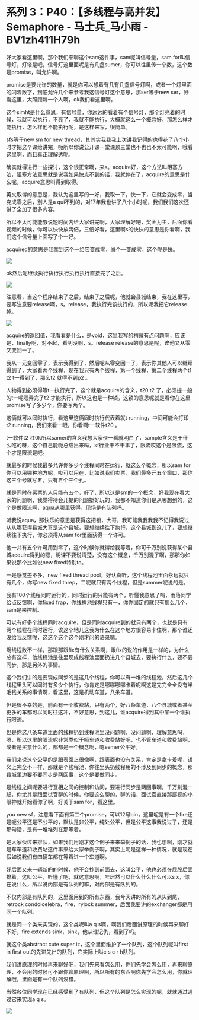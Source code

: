 # 系列 3：P40：【多线程与高并发】Semaphore - 马士兵_马小雨 - BV1zh411H79h

好大家看这里啊，那个我们来聊这个sam这件事，sam呢叫信号量，sam for叫信号灯，灯塔是吧，信号灯这里面呢是有几盏sumer，你可以往里传一个数，这个数是promise，叫允许啊。

promise是要允许的数量，就是你可以想着有几有几盏信号灯啊，或者一个灯里面的闪着数字，到底允许几个来参考我这信号灯这个意思，那ser等于new ser，好看这里，太照顾每一个人啊，ok我们看这里啊。

这个simht是什么意思，有信号量，你远远的看着有个信号灯，那个灯亮着的时候，我就可以执行，不亮了，我就不能执行，大概就这么一个概念好，那怎么样才能执行，怎么样他不能执行呢，是这样来写，很简单。

sfs等于new sm for new thread，其其实我我我上次讲我记得的也得花了八个小时才把这个课给讲完，呃所以你说公开课一堂课顶三堂也不也也不太可能啊，哦看这里啊，而且真正理解透呢。

确实就得进行一些探讨，这个很正常啊，来s。acquire好，这个方法叫阻塞方法，阻塞方法意思就是说我如果快点不到的话，我就停在了，acquire的意思是什么呢，acquire意思叫得到取得。

英文取得的意思是，我认为这里写的一好，我取一下，快一下，它就会变成零，当变成零之后，别人是a qui不到的，对17年我也讲了八个小时呢，我们我们这次还讲了全加了很多内容。

所以不太可能能够说短时间内给大家讲完啊，大家理解好吧，奖金为主，后面你看视频的时候，你可以快快放两倍，三倍好看，这里啊s的快快的意思是你看啊，我们这个信号量上面写了个一好。

acquired的意思是我拿到这个一给它变成零，减个一变成零，这个呢是快。

![](img/6e1a169777f0d6b180a55e31d58f0abc_1.png)

ok然后呢继续执行执行执行执行执行直接完了之后。

![](img/6e1a169777f0d6b180a55e31d58f0abc_3.png)

注意看，当这个程序结束了之后，结束了之后呢，他就会县城结束，我在这里写，要写注意要release啊，s。release，我执行完该执行的，所以呢我把它release掉。



![](img/6e1a169777f0d6b180a55e31d58f0abc_5.png)

acquire的返回值，我看看是什么，是void，这里我写的稍微有点问题啊，应该是，finally啊，对不起，看到没啊，s。release release的意思是呢，诶他又从零又变回一了。

我从一元变回零了，表示我得到了，然后呢从零变回一了，表示你其他人可以继续得到了，大家看两个线程，现在我只有两个线程，第一个线程，第二个线程两个t1 t2 t一得到了，那么t2 就得不到p2 。

人物得到必须得等t一执行完了，这个就是acquire的含义，t20 t2 了，必须提一般的t一呢嗯弄完了t2 才能执行，所以这也是一种锁，这锁的意思呢就是看你在这里promise写了多少个，你要写两个。

这俩就可以同时执行，看这里这俩同时执行代表着就t running，中间可能会打印t2 running，我们来看一眼，你看啊t一软件t20 。

t一软件t2 杠0k所以samer的含义我想大家伙一看就明白了，sample含义是干什么吃的呀，这个自己能呃总结出来吗，sf行业干不干事了，限流哎这个是限流，这个才是限流是吧。

就最多的时候我最多允许你多少个线程同时在运行，就这么个概念，所以sam for你可以用哪种地方呢，哎可以用在，比如说我们卖票，我们最多开五个窗口，那你这三个号就写五，只有五个三个孔。

就是同时在买票的人只能有五个，好了，所以这是sm的一个概念，好我现在看大家的问题啊，我觉得待会儿提的问题挺好玩的，我都不知道你们是从哪想到的，这个是做限流啊，aqua从哪里获得，现场是有队列吗。

听我说aqua，那快乐的意思是获得这把锁，大哥，我可能我我我我不记得我说过从从哪获得县城大哥是这个县城，要想继续往下执行，这个县城到这儿了，要想继续往下执行，你必须得从sam for里面获得一个许可。

他一共有五个许可用到零了，这个时候你就得给我等着，你可千万别说获得某个县城acquire得到的嗯，明课不要说清楚，没有这个概念，千万别混了啊，那那你如果说那个比如说new fixed特别to。

一是感觉差不多，new fixed thread pool，好认真听，这个线程池里面永远就只有几个，你写new fixed threp，二呢就只有两个线程，但是summer呢说的是。

我有100个线程同时运行的，同时运行的只能有两个，听懂我意思了吗，雨落同学给点反馈啊，你fixed frap，你线程池线程只有一，你你固定的就只有那么几个，sam是来控制。

可以有好多个线程同时acquire，但是同时acquire到的就只有两个，也就是只有两个线程在同时运行，诶这个地儿这我为什么在这个地方很容易卡住啊，那个谁还没给我反馈呢，这这个这个这个刚才问的语录嗯。

啊线程数不一样，那跟那跟fix有什么关系啊，跟fix的说的作用是一样的，为什么总有这样，他线程池是往里现成线程池里面扔进几个县城去，要执行什么，要不要同步，那是另外的事情。

这个我们讲的是要现成同步的是这几个线程，你可以有一堆的线程池，然后这几个线程里头可以同时有多少个执行，你肯定是哪哪哪哪卡着呢啊这是完完全全没有半毛钱关系的事情啊，看这里，这是机动车道，八条车道。

但是很不幸的是，前面有一个收费站，只有两个，好八条车道，八个县城或者甚至更多的车都可以同时往这冲，不好意思，到这儿，谁acquire得到其中某一个谁执行限流。

但是你这八条车道里面的线程扔到线程池里没问题啊，没问题啊，理解意思吗，嗯，所以这里的限流呢非常类似于呃车道和收费站好吧，也不管车道和收费站啊，或者是买票什么的，都都是一个概念啊，嗯semer公平好。

我们来说这个公平的是跟表面上很像啊，跟表面也没有关系，肯定是拿卡着呢，语义上完全不一样，那就是个线程池，你往里头扔线程用的不涉及到同步的概念，那县城里边要不要同步是两回事，这个是要做同步。

是线程之间呢要进行互相之间的控制和访问，要进行同步是两回事啊，千万别混一起，你尤其是跟面试官聊的时候，你要这么聊的，聊的话，面试官直接那鄙视的小眼神就开始看你了啊，好关于sam for，看这里。

you new sf，注意看下面有第二个promise，可以12号bin，这里呢是有一个fire还是呃公平还是不公平的，默认是非公平，纯处公平，但是公平这事我说过了，还是那句话，是有一堆堆列在那等着。

是大家伙过来排队，如果我们用刚才这个例子来来举例子的话，我也想啊，刚才就是车车道和收费站这件事来给大家举例子啊，其实上呢是这样一种情况，就是现在假如说我们有四辆车都在等着进一个车道啊。

好后面又来一辆新的的时候，他不会抄到前面去，这叫公平，他也必须在屁股后面排着，这叫公平，听懂了吧，就这意思啊，哇居然可以什么什么什么可以s x，你在说什么，所以说内部是有队列的嘛，对内部是有队列的。

不仅内部是有队列的，这里面用到的所有东西，我今天讲的所有的从头到尾，retrock condolcelebra，fire，rylock summer，后面我要讲的exchanger都是用同一个队列。

就是同一个类来实现的，这个类呢叫a q s啊，啊我们后面讲原理的时候再来聊好不好，fire extends sink，sink，他从谁记仇，看到了吗。

就这个类abstract cute super iz，这个里面维护了一个队列，这个队列呢叫first in first out的先进先出的队列，它实际上叫c s c r h队列。

我们讲原理的时候再来聊好吧，我们先来看怎么用，你们先学会怎么用，再来聊原理，不会用的时候可不跟你聊原理啊，所以所有的东西啊你先学会怎么用，你就理解哦，里面是有一个队列没错。

当然各位同学现在已经感受到了有队列，但这个队列是怎么实现的呢，就就通过通过它来实现a q s。

![](img/6e1a169777f0d6b180a55e31d58f0abc_7.png)